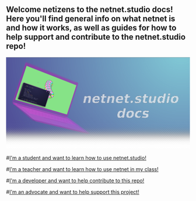 
## Welcome netizens to the netnet.studio docs! Here you'll find general info on what netnet is and how it works, as well as guides for how to help support and contribute to the netnet.studio repo!

![banner](readme-banner.png)

#[I'm a student and want to learn how to use netnet.studio!]()

#[I'm a teacher and want to learn how to use netnet in my class!]()

#[I'm a developer and want to help contribute to this repo!]()

#[I'm an advocate and want to help support this project!](advocates)
